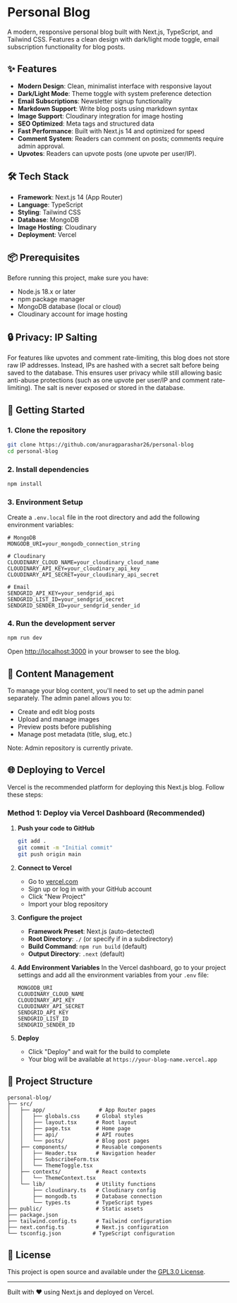 # Personal Blog

A modern, responsive personal blog built with Next.js, TypeScript, and Tailwind CSS. Features a clean design with dark/light mode toggle, email subscription functionality for blog posts.

## ✨ Features

- **Modern Design**: Clean, minimalist interface with responsive layout
- **Dark/Light Mode**: Theme toggle with system preference detection
- **Email Subscriptions**: Newsletter signup functionality
- **Markdown Support**: Write blog posts using markdown syntax
- **Image Support**: Cloudinary integration for image hosting
- **SEO Optimized**: Meta tags and structured data
- **Fast Performance**: Built with Next.js 14 and optimized for speed
- **Comment System**: Readers can comment on posts; comments require admin approval.
- **Upvotes**: Readers can upvote posts (one upvote per user/IP).

## 🛠️ Tech Stack

- **Framework**: Next.js 14 (App Router)
- **Language**: TypeScript
- **Styling**: Tailwind CSS
- **Database**: MongoDB
- **Image Hosting**: Cloudinary
- **Deployment**: Vercel

## 📦 Prerequisites

Before running this project, make sure you have:

- Node.js 18.x or later
- npm package manager
- MongoDB database (local or cloud)
- Cloudinary account for image hosting

## 🔒 Privacy: IP Salting

For features like upvotes and comment rate-limiting, this blog does not store raw IP addresses. Instead, IPs are hashed with a secret salt before being saved to the database. This ensures user privacy while still allowing basic anti-abuse protections (such as one upvote per user/IP and comment rate-limiting). The salt is never exposed or stored in the database.

## 🚀 Getting Started

### 1. Clone the repository

```bash
git clone https://github.com/anuragparashar26/personal-blog
cd personal-blog
```

### 2. Install dependencies

```bash
npm install
```

### 3. Environment Setup

Create a `.env.local` file in the root directory and add the following environment variables:

```env
# MongoDB
MONGODB_URI=your_mongodb_connection_string

# Cloudinary
CLOUDINARY_CLOUD_NAME=your_cloudinary_cloud_name
CLOUDINARY_API_KEY=your_cloudinary_api_key
CLOUDINARY_API_SECRET=your_cloudinary_api_secret

# Email
SENDGRID_API_KEY=your_sendgrid_api
SENDGRID_LIST_ID=your_sendgrid_secret
SENDGRID_SENDER_ID=your_sendgrid_sender_id
```

### 4. Run the development server

```bash
npm run dev
```

Open [http://localhost:3000](http://localhost:3000) in your browser to see the blog.

## 📝 Content Management

To manage your blog content, you'll need to set up the admin panel separately. The admin panel allows you to:

- Create and edit blog posts
- Upload and manage images
- Preview posts before publishing
- Manage post metadata (title, slug, etc.)

Note: Admin repository is currently private.

## 🌐 Deploying to Vercel

Vercel is the recommended platform for deploying this Next.js blog. Follow these steps:

### Method 1: Deploy via Vercel Dashboard (Recommended)

1. **Push your code to GitHub**

   ```bash
   git add .
   git commit -m "Initial commit"
   git push origin main
   ```

2. **Connect to Vercel**

   - Go to [vercel.com](https://vercel.com)
   - Sign up or log in with your GitHub account
   - Click "New Project"
   - Import your blog repository

3. **Configure the project**

   - **Framework Preset**: Next.js (auto-detected)
   - **Root Directory**: `./` (or specify if in a subdirectory)
   - **Build Command**: `npm run build` (default)
   - **Output Directory**: `.next` (default)

4. **Add Environment Variables**
   In the Vercel dashboard, go to your project settings and add all the environment variables from your `.env` file:

   ```
   MONGODB_URI
   CLOUDINARY_CLOUD_NAME
   CLOUDINARY_API_KEY
   CLOUDINARY_API_SECRET
   SENDGRID_API_KEY
   SENDGRID_LIST_ID
   SENDGRID_SENDER_ID
   ```

5. **Deploy**
   - Click "Deploy" and wait for the build to complete
   - Your blog will be available at `https://your-blog-name.vercel.app`

## 📁 Project Structure

```
personal-blog/
├── src/
│   ├── app/                 # App Router pages
│   │   ├── globals.css     # Global styles
│   │   ├── layout.tsx      # Root layout
│   │   ├── page.tsx        # Home page
│   │   ├── api/            # API routes
│   │   └── posts/          # Blog post pages
│   ├── components/         # Reusable components
│   │   ├── Header.tsx      # Navigation header
│   │   ├── SubscribeForm.tsx
│   │   └── ThemeToggle.tsx
│   ├── contexts/           # React contexts
│   │   └── ThemeContext.tsx
│   └── lib/                # Utility functions
│       ├── cloudinary.ts   # Cloudinary config
│       ├── mongodb.ts      # Database connection
│       └── types.ts        # TypeScript types
├── public/                 # Static assets
├── package.json
├── tailwind.config.ts      # Tailwind configuration
├── next.config.ts          # Next.js configuration
└── tsconfig.json          # TypeScript configuration
```

## 📄 License

This project is open source and available under the [GPL3.0 License](LICENSE).

---

Built with ❤️ using Next.js and deployed on Vercel.
